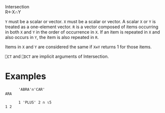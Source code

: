 <div class="heading">
  <div class="name">Intersection</div>
  <div class="command">R←X∩Y</div>
</div>

`Y` must be  a scalar or vector.  `X` must be a scalar or vector.  A scalar `X` or `Y` is treated as a one-element vector.  `R` is a vector composed of items occurring in both `X` and `Y` in the order of occurrence in `X`.  If an item is repeated in `X` and also occurs in `Y`, the item is also repeated in `R`.

Items in `X` and `Y` are considered the same if `X≡Y` returns 1 for those items.

`⎕CT` and `⎕DCT` are  implicit arguments of Intersection.

# Examples
```apl
      'ABRA'∩'CAR'
ARA
 
      1 'PLUS' 2 ∩ ⍳5
1 2
```
